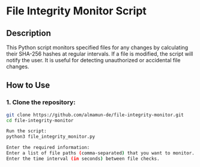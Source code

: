 # File Integrity Monitor Script

## Description

This Python script monitors specified files for any changes by calculating their SHA-256 hashes at regular intervals. If a file is modified, the script will notify the user. It is useful for detecting unauthorized or accidental file changes.

## How to Use

### 1. Clone the repository:

```bash
git clone https://github.com/almamun-de/file-integrity-monitor.git
cd file-integrity-monitor

Run the script:
python3 file_integrity_monitor.py

Enter the required information:
Enter a list of file paths (comma-separated) that you want to monitor.
Enter the time interval (in seconds) between file checks.
